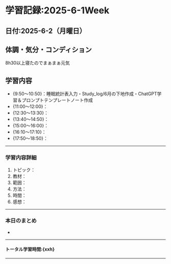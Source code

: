 # 学習記録:2025-6-1Week

## 日付:2025-6-2（月曜日）

## 体調・気分・コンディション
8h30以上寝たのでまぁまぁ元気

## 学習内容
- {9:50〜10:50}：睡眠統計表入力・Study_log/6月の下地作成・ChatGPT学習＆プロンプトテンプレートノート作成
- {11:00〜12:00}：
- {12:30〜13:30}：
- {13:40〜14:50}：
- {15:00〜16:00}：
- {16:10〜17:10}：
- {17:50〜18:50}：

---

### 学習内容詳細
1. トピック：
1. 教材：
1. 範囲：
1. 方法：
1. 時間：
1. 感想：

---

### 本日のまとめ
- 
---

#### トータル学習時間:{xxh}

---